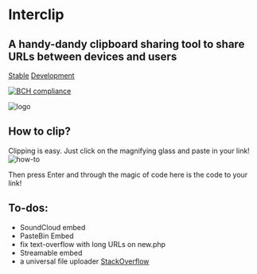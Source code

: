 # Interclip
## A handy-dandy clipboard sharing tool to share URLs between devices and users

[Stable](http://uni.hys.cz)
[Development](http://unidev.hys.cz/)

[![BCH compliance](https://bettercodehub.com/edge/badge/filiptronicek/Interclip?branch=master)]()

![logo](https://github.com/filiptronicek/Interclip/raw/master/img/interclip_logo.png)
## How to clip?
Clipping is easy. Just click on the magnifying glass and paste in your link!
![how-to](https://github.com/filiptronicek/Interclip/raw/master/img/interclip-home.gif)

Then press Enter and through the magic of code here is the code to your link!

## To-dos:
* SoundCloud embed
* PasteBin Embed
* fix text-overflow with long URLs on new.php
* Streamable embed
* a universal file uploader [StackOverflow](https://stackoverflow.com/questions/58153921/how-can-you-upload-to-catbox-using-javascript)
